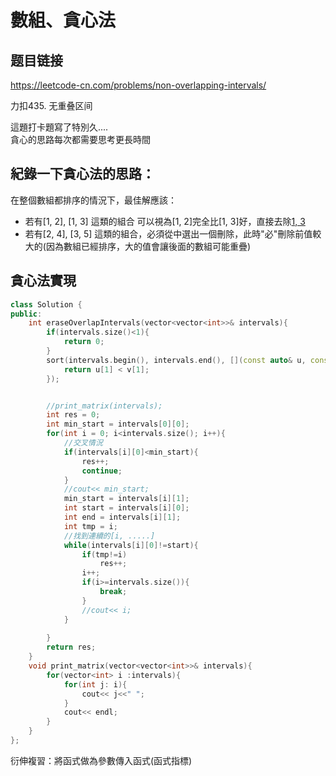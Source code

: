 # 數組、貪心法

## 题目链接

https://leetcode-cn.com/problems/non-overlapping-intervals/

力扣435. 无重叠区间

這題打卡題寫了特別久....   
貪心的思路每次都需要思考更長時間    

紀錄一下貪心法的思路：
---------------------------------------
在整個數組都排序的情況下，最佳解應該：
 * 若有[1, 2], [1, 3] 這類的組合 可以視為[1, 2]完全比[1, 3]好，直接去除[1, 3](不影響後續結果)
 * 若有[2, 4], [3, 5] 這類的組合，必須從中選出一個刪除，此時"必"刪除前值較大的(因為數組已經排序，大的值會讓後面的數組可能重疊)
 
貪心法實現
---------------------------------------

```cpp
class Solution {
public:
    int eraseOverlapIntervals(vector<vector<int>>& intervals){
        if(intervals.size()<1){
            return 0;
        }
        sort(intervals.begin(), intervals.end(), [](const auto& u, const auto& v) {
            return u[1] < v[1];
        });


        //print_matrix(intervals);
        int res = 0;
        int min_start = intervals[0][0];
        for(int i = 0; i<intervals.size(); i++){
            //交叉情況
            if(intervals[i][0]<min_start){
                res++;
                continue;
            }
            //cout<< min_start;
            min_start = intervals[i][1];
            int start = intervals[i][0];
            int end = intervals[i][1];
            int tmp = i;
            //找到連續的[i, .....]
            while(intervals[i][0]!=start){
                if(tmp!=i)
                    res++;
                i++;
                if(i>=intervals.size()){
                    break;                 
                }
                //cout<< i;
            }
            
        }
        return res;
    }
    void print_matrix(vector<vector<int>>& intervals){
        for(vector<int> i :intervals){
            for(int j: i){
                cout<< j<<" ";
            }
            cout<< endl;
        }
    }
};

```


衍伸複習：將函式做為參數傳入函式(函式指標)
